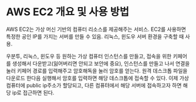 # AWS EC2 개요 및 사용 방법

AWS EC2는 가상 머신 기반의 컴퓨터 리소스를 제공해주는 서비스.
EC2를 사용하면 특정한 공인 IP를 가지는 서버를 만들 수 있음.
리눅스, 윈도우 서버 환경을 구축할 때 사용.

우분투, 리눅스, 윈도우 등 원하는 가상 컴퓨터 인스턴스를 만들고,
접속을 위한 키페어를 생성해서 다운받고(잃어버리면 안되고 보안에 중요),
인스턴스를 만들고 나서 연결을 눌러 키페어 경로를 입력해주고 암호해독을 눌러 암호를 얻는다.
원격 데스크톱 파일을 다운로드 한다음 실행해서 암호를 입력하면 해당 데스크톱에 접속할 수 있다.
이제 가상 컴퓨터에 public ip주소가 할당되고, 다른 컴퓨텨에서 해당 서버에 접속하고자 하면 해당 ip로 접근하면 된다.